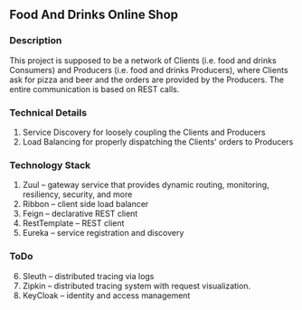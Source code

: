## Food And Drinks Online Shop

### Description

This project is supposed to be a network of Clients (i.e. food and drinks Consumers) and Producers (i.e. food and drinks Producers), where Clients ask for pizza and beer and the orders are provided by the Producers.
The entire communication is based on REST calls.

### Technical Details

1. Service Discovery for loosely coupling the Clients and Producers
2. Load Balancing for properly dispatching the Clients' orders to Producers

### Technology Stack

1. Zuul –  gateway service that provides dynamic routing, monitoring, resiliency, security, and more
2. Ribbon – client side load balancer
3. Feign – declarative REST client
4. RestTemplate – REST client
5. Eureka – service registration and discovery

### ToDo

6. Sleuth – distributed tracing via logs
7. Zipkin – distributed tracing system with request visualization.
8. KeyCloak – identity and access management
